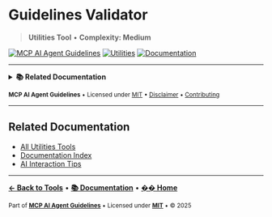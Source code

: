 # Guidelines Validator

> **Utilities Tool** • **Complexity: Medium**

[![MCP AI Agent Guidelines](https://img.shields.io/badge/MCP-AI_Agent_Guidelines-1a7f37?style=flat-square&logo=github)](../../README.md)
[![Utilities](https://img.shields.io/badge/Category-Utilities-gray?style=flat-square)](./README.md#utilities)
[![Documentation](https://img.shields.io/badge/📚-Docs-blue?style=flat-square)](../README.md)

---

<details>
<summary><strong>📚 Related Documentation</strong></summary>

- [All Utility Tools](./README.md#utilities)
- [Prompting Hierarchy Guide](../PROMPTING_HIERARCHY.md)
- [Context-Aware Guidance](../CONTEXT_AWARE_GUIDANCE.md)
- [AI Interaction Tips](../AI_INTERACTION_TIPS.md)

</details>

<sub>**MCP AI Agent Guidelines** • Licensed under [MIT](../../LICENSE) • [Disclaimer](../../DISCLAIMER.md) • [Contributing](../../CONTRIBUTING.md)</sub>

---

## Related Documentation

- [All Utilities Tools](./README.md#utilities)
- [Documentation Index](#documentation-index)
- [AI Interaction Tips](#ai-interaction-tips)

---

**[← Back to Tools](./README.md)** • **[📚 Documentation](../README.md)** • **[�� Home](../../README.md)**

<sub>Part of **[MCP AI Agent Guidelines](../../README.md)** • Licensed under **[MIT](../../LICENSE)** • © 2025</sub>
